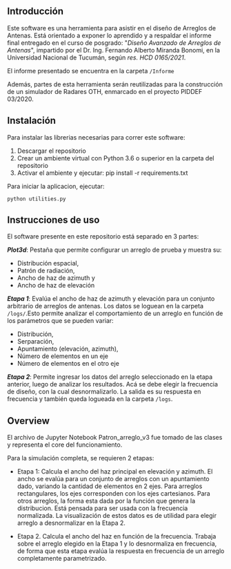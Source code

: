 ## Introducción

Este software es una herramienta para asistir en el diseño de Arreglos de Antenas. 
Está orientado a exponer lo aprendido y a respaldar el informe final entregado en el curso de posgrado: "*Diseño Avanzado de Arreglos de Antenas*", impartido por el Dr. Ing. Fernando Alberto Miranda Bonomi, en la Universidad Nacional de Tucumán, según *res. HCD 0165/2021*. 

El informe presentado se encuentra en la carpeta `/Informe`

Además, partes de esta herramienta serán reutilizadas para la construcción de un simulador de Radares OTH, enmarcado en el proyecto PIDDEF 03/2020.

## Instalación

Para instalar las librerias necesarias para correr este software:

1. Descargar el repositorio
2. Crear un ambiente virtual con Python 3.6 o superior en la carpeta del repositorio
3. Activar el ambiente y ejecutar:
    pip install -r requirements.txt

Para iniciar la aplicacion, ejecutar:

`python utilities.py`

## Instrucciones de uso
El software presente en este repositorio está separado en 3 partes:

***Plot3d***: Pestaña que permite configurar un arreglo de prueba y muestra su:
-   Distribución espacial,
-   Patrón de radiación,
-   Ancho de haz de azimuth y
-   Ancho de haz de elevación

***Etapa 1***: Evalúa el ancho de haz de azimuth y elevación para un conjunto arbitrario de arreglos de antenas. Los datos se loguean en la carpeta `/logs/`.Esto permite analizar el comportamiento de un arreglo en función de los parámetros que se pueden variar:
-   Distribución,
-   Serparación,
-   Apuntamiento (elevación, azimuth),
-   Número de elementos en un eje
-   Número de elementos en el otro eje

***Etapa 2***: Permite ingresar los datos del arreglo seleccionado en la etapa anterior, luego de analizar los resultados. Acá se debe elegir la frecuencia de diseño, con la cual desnormalizarlo. La salida es su respuesta en frecuencia y también queda logueada en la carpeta `/logs`.

## Overview
El archivo de Jupyter Notebook Patron_arreglo_v3 fue tomado de las clases y representa el core del funcionamiento.

Para la simulación completa, se requieren 2 etapas:

-   Etapa 1: Calcula el ancho del haz principal en elevación y azimuth. El ancho se evalúa para un conjunto de arreglos con un apuntamiento dado, variando la cantidad de elementos
en 2 ejes. Para arreglos rectangulares, los ejes corresponden con los ejes cartesianos.
Para otros arreglos, la forma esta dada por la función que genera la distribucion. Está pensada para ser usada con la frecuencia normalizada. La visualización de estos datos es de utilidad para elegir arreglo a desnormalizar en la Etapa 2.

-   Etapa 2. Calcula el ancho del haz en función de la frecuencia. Trabaja sobre el arreglo elegido en la Etapa 1 y lo desnormaliza en frecuencia, de forma que esta etapa evalúa la respuesta en frecuencia de un arreglo completamente parametrizado.


